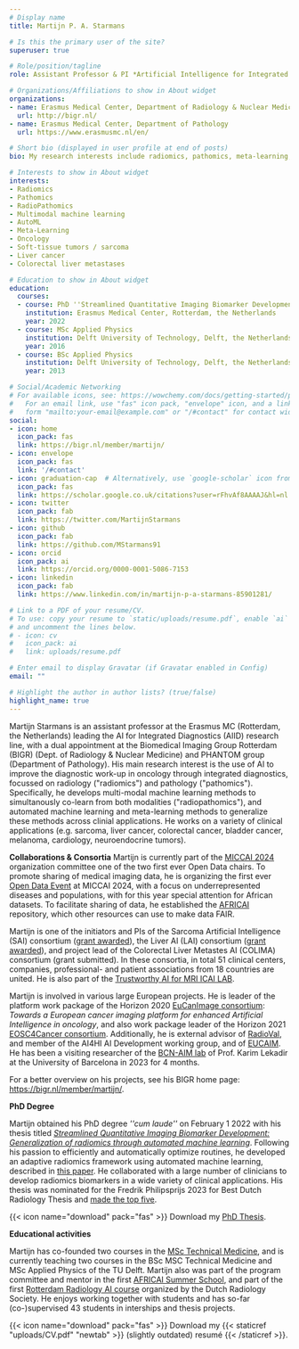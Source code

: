 ```yaml
---
# Display name
title: Martijn P. A. Starmans

# Is this the primary user of the site?
superuser: true

# Role/position/tagline
role: Assistant Professor & PI *Artificial Intelligence for Integrated Diagnostics (AIID) focused on Medical Imaging in Oncology*

# Organizations/Affiliations to show in About widget
organizations:
- name: Erasmus Medical Center, Department of Radiology & Nuclear Medicine
  url: http://bigr.nl/
- name: Erasmus Medical Center, Department of Pathology
  url: https://www.erasmusmc.nl/en/

# Short bio (displayed in user profile at end of posts)
bio: My research interests include radiomics, pathomics, meta-learning, and AutoML.

# Interests to show in About widget
interests:
- Radiomics
- Pathomics
- RadioPathomics
- Multimodal machine learning
- AutoML
- Meta-Learning
- Oncology
- Soft-tissue tumors / sarcoma
- Liver cancer
- Colorectal liver metastases

# Education to show in About widget
education:
  courses:
  - course: PhD ''Streamlined Quantitative Imaging Biomarker Development'' ("cum laude")
    institution: Erasmus Medical Center, Rotterdam, the Netherlands
    year: 2022
  - course: MSc Applied Physics
    institution: Delft University of Technology, Delft, the Netherlands
    year: 2016
  - course: BSc Applied Physics
    institution: Delft University of Technology, Delft, the Netherlands
    year: 2013

# Social/Academic Networking
# For available icons, see: https://wowchemy.com/docs/getting-started/page-builder/#icons
#   For an email link, use "fas" icon pack, "envelope" icon, and a link in the
#   form "mailto:your-email@example.com" or "/#contact" for contact widget.
social:
- icon: home
  icon_pack: fas
  link: https://bigr.nl/member/martijn/
- icon: envelope
  icon_pack: fas
  link: '/#contact'
- icon: graduation-cap  # Alternatively, use `google-scholar` icon from `ai` icon pack
  icon_pack: fas
  link: https://scholar.google.co.uk/citations?user=rFhvAf8AAAAJ&hl=nl
- icon: twitter
  icon_pack: fab
  link: https://twitter.com/MartijnStarmans
- icon: github
  icon_pack: fab
  link: https://github.com/MStarmans91
- icon: orcid
  icon_pack: ai
  link: https://orcid.org/0000-0001-5086-7153
- icon: linkedin
  icon_pack: fab
  link: https://www.linkedin.com/in/martijn-p-a-starmans-85901281/

# Link to a PDF of your resume/CV.
# To use: copy your resume to `static/uploads/resume.pdf`, enable `ai` icons in `params.toml`,
# and uncomment the lines below.
# - icon: cv
#   icon_pack: ai
#   link: uploads/resume.pdf

# Enter email to display Gravatar (if Gravatar enabled in Config)
email: ""

# Highlight the author in author lists? (true/false)
highlight_name: true
---
```


Martijn Starmans is an assistant professor at the Erasmus MC (Rotterdam, the Netherlands) leading the AI for Integrated Diagnostics (AIID) research line, with a dual appointment at the Biomedical Imaging Group Rotterdam (BIGR) (Dept. of Radiology & Nuclear Medicine) and PHANTOM group (Department of Pathology). His main research interest is the use of AI to improve the diagnostic work-up in oncology through integrated diagnostics, focussed on radiology ("radiomics") and pathology ("pathomics"). Specifically, he develops multi-modal machine learning methods to simultanously co-learn from both modalities ("radiopathomics"), and automated machine learning and meta-learning methods to generalize these methods across clinial applications. He works on a variety of clinical applications (e.g. sarcoma, liver cancer, colorectal cancer, bladder cancer, melanoma, cardiology, neuroendocrine tumors). 

**Collaborations & Consortia**
Martijn is currently part of the [MICCAI 2024](https://conferences.miccai.org/2024/en/default.asp) organization committee one of the two first ever Open Data chairs. To promote sharing of medical imaging data, he is organizing the first ever [Open Data Event](https://conferences.miccai.org/2024/en/OPEN-DATA.html) at MICCAI 2024, with a focus on underrepresented diseases and populations, with for this year special attention for African datasets. To facilitate sharing of data, he established the [AFRICAI](https://zenodo.org/doi/10.5281/zenodo.10816768) repository, which other resources can use to make data FAIR.

Martijn is one of the initiators and PIs of the Sarcoma Artificial Intelligence (SAI) consortium ([grant awarded](https://www.hanarthfonds.nl/en/stefan-klein)), the Liver AI (LAI) consortium ([grant awarded](https://www.nwo.nl/en/news/seven-application-oriented-projects-can-start-through-open-technology-programme)), and project lead of the Colorectal Liver Metastes AI (COLIMA) consortium (grant submitted). In these consortia, in total 51 clinical centers, companies, professional- and patient associations from 18 countries are united. He is also part of the [Trustworthy AI for MRI ICAI LAB](https://icai.ai/icai-labs/trustworthy-ai-for-mri/).

Martijn is involved in various large European projects. He is leader of the platform work package of the Horizon 2020 [EuCanImage consortium](https://eucanimage.eu/): *Towards a European cancer imaging platform for enhanced Artificial Intelligence in oncology*, and also work package leader of the  Horizon 2021 [EOSC4Cancer consortium](https://EOSC4Cancer.eu/). Additionally, he is external advisor of [RadioVal](https://radioval.eu/), and member of the AI4HI AI Development working group, and of [EUCAIM](https://EUCAIM.eu/). He has been a visiting researcher of the [BCN-AIM lab](https://www.bcn-aim.org/) of Prof. Karim Lekadir at the University of Barcelona in 2023 for 4 months.


For a better overview on his projects, see his BIGR home page: https://bigr.nl/member/martijn/. 

**PhD Degree**

Martijn obtained his PhD degree *''cum laude''* on February 1 2022 with his thesis titled *[Streamlined Quantitative Imaging Biomarker Development: Generalization of radiomics through automated machine learning](https://repub.eur.nl/pub/137089/thesis-MPA-Starmans-embargo-version-61c5831509bd6.pdf)*. Following his passion to efficiently and automatically optimize routines, he developed an adaptive radiomics framework using automated machine learning, described in [this paper](https://arxiv.org/pdf/2108.08618.pdf). He collaborated with a large number of clinicians to develop radiomics biomarkers in a wide variety of clinical applications. His thesis was nominated for the Fredrik Philipsprijs 2023 for Best Dutch Radiology Thesis and [made the top five](https://radiologen.nl/system/files/bestanden/publicaties/nvvr_mr_28.1_web_pag_17.pdf).

{{< icon name="download" pack="fas" >}} Download my [PhD Thesis](https://repub.eur.nl/pub/137089/thesis-MPA-Starmans-embargo-version-61c5831509bd6.pdf).

**Educational activities**

Martijn has co-founded two courses in the [MSc Technical Medicine](https://www.tudelft.nl/onderwijs/opleidingen/masters/technical-medicine/msc-technical-medicine), and is currently teaching two courses in the BSc MSC Technical Medicine and MSc Applied Physics of the TU Delft. Martijn also was part of the program committee and mentor in the first [AFRICAI Summer School](https://africai.org/summer-school/), and part of the first [Rotterdam Radiology AI course](https://www.rrai.nl/) organized by the Dutch Radiology Society. He enjoys working together with students and has so-far (co-)supervised 43 students in interships and thesis projects.

{{< icon name="download" pack="fas" >}} Download my {{< staticref "uploads/CV.pdf" "newtab" >}} (slightly outdated) resumé {{< /staticref >}}.
